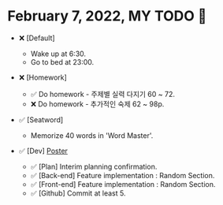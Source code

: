 # February 7, 2022, MY TODO 🚀

- ❌ [Default]

  - Wake up at 6:30.
  - Go to bed at 23:00.

- ❌ [Homework]

  - ✅ Do homework - 주제별 실력 다지기 60 ~ 72.
  - ❌ Do homework - 추가적인 숙제 62 ~ 98p.

- ✅ [Seatword]

  - Memorize 40 words in 'Word Master'.

- ✅ [Dev] [Poster](https://github.com/Novelier-Webbelier/poster)

  - ✅ [Plan] Interim planning confirmation.
  - ✅ [Back-end] Feature implementation : Random Section.
  - ✅ [Front-end] Feature implementation : Random Section.
  - ✅ [Github] Commit at least 5.
